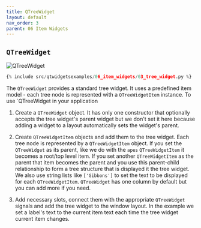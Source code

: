 ```yaml
---
title: QTreeWidget
layout: default
nav_order: 3
parent: 06 Item Widgets
---
```


## `QTreeWidget`

![QTreeWidget](/blog/images/qtwidgetsexamples/06_item_widgets/03_tree_widget.png)

```python
{% include src/qtwidgetsexamples/06_item_widgets/03_tree_widget.py %}
```

The `QTreeWidget` provides a standard tree widget. It uses a predefined item model - each tree node is represented with a `QTreeWidgetItem` instance. To use `QTreeWidget in your application

1. Create a `QTreeWidget` object. It has only one constructor that optionally accepts the tree widget's parent widget but we don't set it here because adding a widget to a layout automatically sets the widget's parent.

2. Create `QTreeWidgetItem` objects and add them to the tree widget. Each tree node is represented by a `QTreeWidgetItem` object. If you set the `QTreeWidget` as its parent, like we do with the `apes` `QTreeWidgetItem` it becomes a root/top level item. If you set another `QTreeWidgetItem` as the parent that item becomes the parent and you use this parent-child relationship to form a tree structure that is displayed it the tree widget. We also use string lists like `['Gibbons']` to set the text to be displayed for each `QTreeWidgetItem`. `QTreeWidget` has one column by default but you can add more if you need.

3. Add necessary slots, connect them with the appropriate `QTreeWidget` signals and add the tree widget to the window layout. In the example we set a label's text to the current item text each time the tree widget current item changes.